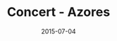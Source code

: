 ---
layout: default
title:  "Concert - Azores"
date:   2015-07-04
images: 
- url: photo/concert.jpg
  alt: Concert - Azores
thumbnail:
- url: photo/concert.jpg
  alt: Concert - Azores
categories:
- Photography
classes:
- photo
permalink: concert-azores
---